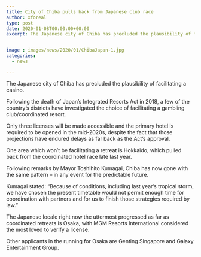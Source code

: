 ```yaml
---
title: City of Chiba pulls back from Japanese club race
author: xforeal 
type: post
date: 2020-01-08T00:00:00+00:00
excerpt: The Japanese city of Chiba has precluded the plausibility of facilitating a casino


image : images/news/2020/01/ChibaJapan-1.jpg
categories:
  - news

---
```

The Japanese city of Chiba has precluded the plausibility of facilitating a casino.

Following the death of Japan’s Integrated Resorts Act in 2018, a few of the country’s districts have investigated the choice of facilitating a gambling club/coordinated resort.

Only three licenses will be made accessible and the primary hotel is required to be opened in the mid-2020s, despite the fact that those projections have endured delays as far back as the Act’s approval.

One area which won’t be facilitating a retreat is Hokkaido, which pulled back from the coordinated hotel race late last year.

Following remarks by Mayor Toshihito Kumagai, Chiba has now gone with the same pattern – in any event for the predictable future.

Kumagai stated: “Because of conditions, including last year’s tropical storm, we have chosen the present timetable would not permit enough time for coordination with partners and for us to finish those strategies required by law.”

The Japanese locale right now the uttermost progressed as far as coordinated retreats is Osaka, with MGM Resorts International considered the most loved to verify a license.

Other applicants in the running for Osaka are Genting Singapore and Galaxy Entertainment Group.